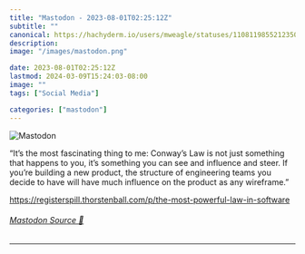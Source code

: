 ```yaml
---
title: "Mastodon - 2023-08-01T02:25:12Z"
subtitle: ""
canonical: https://hachyderm.io/users/mweagle/statuses/110811985521235020
description:
image: "/images/mastodon.png"

date: 2023-08-01T02:25:12Z
lastmod: 2024-03-09T15:24:03-08:00
image: ""
tags: ["Social Media"]

categories: ["mastodon"]
---
```

![Mastodon](/images/mastodon.png)

<p>“It’s the most fascinating thing to me: Conway’s Law is not just something that happens to you, it’s something you can see and influence and steer. If you’re building a new product, the structure of engineering teams you decide to have will have much influence on the product as any wireframe.”</p><p><a href="https://registerspill.thorstenball.com/p/the-most-powerful-law-in-software" target="_blank" rel="nofollow noopener noreferrer" translate="no"><span class="invisible">https://</span><span class="ellipsis">registerspill.thorstenball.com</span><span class="invisible">/p/the-most-powerful-law-in-software</span></a></p>


###### [Mastodon Source 🐘](https://hachyderm.io/@mweagle/110811985521235020)

___
